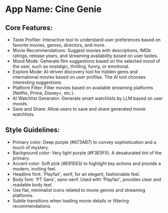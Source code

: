 # **App Name**: Cine Genie

## Core Features:

- Taste Profiler: Interactive tool to understand user preferences based on favorite movies, genres, directors, and more.
- Movie Recommendations: Suggest movies with descriptions, IMDb ratings, release years, and streaming availability based on user tastes.
- Mood Mode: Generate film suggestions based on the selected mood of the user, such as nostalgic, thrilling, funny, or emotional.
- Explore Mode: AI-driven discovery tool for hidden gems and international movies based on user profiles. The AI tool chooses interesting suggestions.
- Platform Filter: Filter movies based on available streaming platforms (Netflix, Prime, Disney+, etc.).
- AI Watchlist Generator: Generate smart watchlists by LLM based on user moods.
- Save and Share: Allow users to save and share generated movie watchlists.

## Style Guidelines:

- Primary color: Deep purple (#673AB7) to convey sophistication and a touch of mystery.
- Background color: Very light purple (#F3E5F5). A desaturated tint of the primary.
- Accent color: Soft pink (#E91E63) to highlight key actions and provide a modern, inviting feel.
- Headline font: 'Playfair', serif, for an elegant, fashionable feel.
- Body font: 'PT Sans', sans-serif. Used with 'Playfair', provides clear and readable body text.
- Use flat, minimalist icons related to movie genres and streaming platforms.
- Subtle transitions when loading movie details or filtering recommendations.